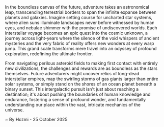 
In the boundless canvas of the future, adventure takes an astronomical leap, transcending terrestrial borders to span the infinite expanse between planets and galaxies. Imagine setting course for uncharted star systems, where alien suns illuminate landscapes never before witnessed by human eyes, and nebulae shimmer with the promise of undiscovered worlds. Each interstellar voyage becomes an epic quest into the cosmic unknown, a journey across light-years where the silence of the void whispers of ancient mysteries and the very fabric of reality offers new wonders at every warp jump. This grand scale transforms mere travel into an odyssey of profound exploration, redefining the ultimate frontier.

From navigating perilous asteroid fields to making first contact with entirely new civilizations, the challenges and rewards are as boundless as the stars themselves. Future adventurers might uncover relics of long-dead interstellar empires, map the swirling storms of gas giants larger than entire solar systems, or simply stand on the shores of an ocean planet beneath a binary sunset. This intergalactic pursuit isn't just about reaching a destination; it's about pushing the boundaries of human knowledge and endurance, fostering a sense of profound wonder, and fundamentally understanding our place within the vast, intricate mechanics of the universe.

~ By Hozmi - 25 October 2025
